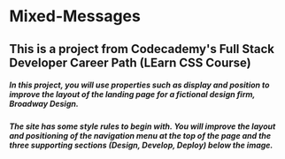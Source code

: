 # Mixed-Messages

## This is a project from Codecademy's Full Stack Developer Career Path (LEarn CSS Course)

##### In this project, you will use properties such as display and position to improve the layout of the landing page for a fictional design firm, Broadway Design.

##### The site has some style rules to begin with. You will improve the layout and positioning of the navigation menu at the top of the page and the three supporting sections (Design, Develop, Deploy) below the image.